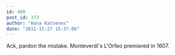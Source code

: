 ```yaml
---
id: 408
post_id: 373
author: "Hana Katsenes"
date: "2011-11-27 15:37:06"
---
```

Ack, pardon the mistake. Monteverdi's L'Orfeo premiered in 1607.
